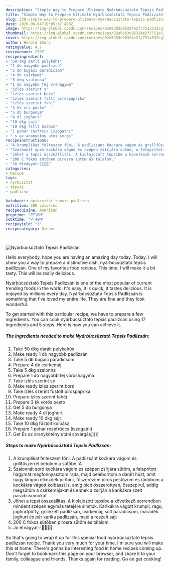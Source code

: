 ```yaml
---
description: "Simple Way to Prepare Ultimate Nyárbúcsúztató Tepsis Padlizsán"
title: "Simple Way to Prepare Ultimate Nyárbúcsúztató Tepsis Padlizsán"
slug: 229-simple-way-to-prepare-ultimate-nyarbucsuztato-tepsis-padlizsan
date: 2020-06-04T19:05:37.483Z
image: https://img-global.cpcdn.com/recipes/02e5d83c96324e2f/751x532cq70/nyarbucsuztato-tepsis-padlizsan-recept-foto.jpg
thumbnail: https://img-global.cpcdn.com/recipes/02e5d83c96324e2f/751x532cq70/nyarbucsuztato-tepsis-padlizsan-recept-foto.jpg
cover: https://img-global.cpcdn.com/recipes/02e5d83c96324e2f/751x532cq70/nyarbucsuztato-tepsis-padlizsan-recept-foto.jpg
author: Harold Sharp
ratingvalue: 4.7
reviewcount: 2997
recipeingredient:
- "50 dkg darlt pulykahs"
- "1 db nagyobb padlizsn"
- "5 db bugaci paradicsom"
- "4 db csirkemj"
- "5 dkg szalonna"
- "1 db nagyobb fej vrshagyma"
- "ízlés szerint s"
- "ízlés szerint bors"
- "ízlés szerint fstlt pirospaprika"
- "ízlés szerint fahj"
- "3 kk vrs pesto"
- "5 db burgonya"
- "4 dl joghurt"
- "10 dkg sajt"
- "10 dkg fstlt kolbsz"
- "1 pohár rosfrccs iszogatni"
- " s az aranyktny utni svrgs"
recipeinstructions:
- "A krumplikat felteszem főni. A padlizsánt kockára vágom és grillfűszerrel betolom a sütőbe. A"
- "Szalonnát apró kockára vágom és szépen zsírjára sütöm, a felaprított hagymát megfonnyasztom rajta, majd beleborítom a darált húst, amit nagy lángon elkezdek pirítani, fűszerezem piros pestózom és rádobom a kockákra vágott kolbászt is. amíg picit összerottyan, összepirul, addig megsütöm a csirkemájakat és ennek a zsírján a karikákra szelt paradicsomokat"
- "Jöhet a tepsi összeállítás. A kiolajozott tepsibe a következő sorrendben mindent szépen egymás tetejére simítok. Karikákra vágott krumpli, ragu, joghurtpötty, grillezett padlizsán, csirkemáj, sült paradicsom, maradék joghurt és pár karika padlizsán, majd a reszelt sajt"
- "200 C fokos sütőben pirosra sütöm és tálalom."
- "Jó étvágyat✅🍆🍆🍆🍆"
categories:
- Recipe
tags:
- nyrbcsztat
- tepsis
- padlizsn

katakunci: nyrbcsztat tepsis padlizsn 
nutrition: 280 calories
recipecuisine: American
preptime: "PT10M"
cooktime: "PT49M"
recipeyield: "1"
recipecategory: Dinner

---
```



![Nyárbúcsúztató Tepsis Padlizsán](https://img-global.cpcdn.com/recipes/02e5d83c96324e2f/751x532cq70/nyarbucsuztato-tepsis-padlizsan-recept-foto.jpg)

Hello everybody, hope you are having an amazing day today. Today, I will show you a way to prepare a distinctive dish, nyárbúcsúztató tepsis padlizsán. One of my favorites food recipes. This time, I will make it a bit tasty. This will be really delicious.

Nyárbúcsúztató Tepsis Padlizsán is one of the most popular of current trending foods in the world. It's easy, it is quick, it tastes delicious. It is enjoyed by millions every day. Nyárbúcsúztató Tepsis Padlizsán is something that I've loved my entire life. They are fine and they look wonderful.




To get started with this particular recipe, we have to prepare a few ingredients. You can cook nyárbúcsúztató tepsis padlizsán using 17 ingredients and 5 steps. Here is how you can achieve it.

<!--inarticleads1-->

##### The ingredients needed to make Nyárbúcsúztató Tepsis Padlizsán:

1. Take 50 dkg darált pulykahús
1. Make ready 1 db nagyobb padlizsán
1. Take 5 db bugaci paradicsom
1. Prepare 4 db csirkemáj
1. Take 5 dkg szalonna
1. Prepare 1 db nagyobb fej vöröshagyma
1. Take ízlés szerint só
1. Make ready ízlés szerint bors
1. Take ízlés szerint füstölt pirospaprika
1. Prepare ízlés szerint fahéj
1. Prepare 3 kk vörös pesto
1. Get 5 db burgonya
1. Make ready 4 dl joghurt
1. Make ready 10 dkg sajt
1. Take 10 dkg füstölt kolbász
1. Prepare 1 pohár roséfröccs (iszogatni)
1. Get  És az aranykötény utáni sóvárgás;))))




<!--inarticleads2-->

##### Steps to make Nyárbúcsúztató Tepsis Padlizsán:

1. A krumplikat felteszem főni. A padlizsánt kockára vágom és grillfűszerrel betolom a sütőbe. A
1. Szalonnát apró kockára vágom és szépen zsírjára sütöm, a felaprított hagymát megfonnyasztom rajta, majd beleborítom a darált húst, amit nagy lángon elkezdek pirítani, fűszerezem piros pestózom és rádobom a kockákra vágott kolbászt is. amíg picit összerottyan, összepirul, addig megsütöm a csirkemájakat és ennek a zsírján a karikákra szelt paradicsomokat
1. Jöhet a tepsi összeállítás. A kiolajozott tepsibe a következő sorrendben mindent szépen egymás tetejére simítok. Karikákra vágott krumpli, ragu, joghurtpötty, grillezett padlizsán, csirkemáj, sült paradicsom, maradék joghurt és pár karika padlizsán, majd a reszelt sajt
1. 200 C fokos sütőben pirosra sütöm és tálalom.
1. Jó étvágyat✅🍆🍆🍆🍆




So that's going to wrap it up for this special food nyárbúcsúztató tepsis padlizsán recipe. Thank you very much for your time. I'm sure you will make this at home. There's gonna be interesting food in home recipes coming up. Don't forget to bookmark this page on your browser, and share it to your family, colleague and friends. Thanks again for reading. Go on get cooking!
